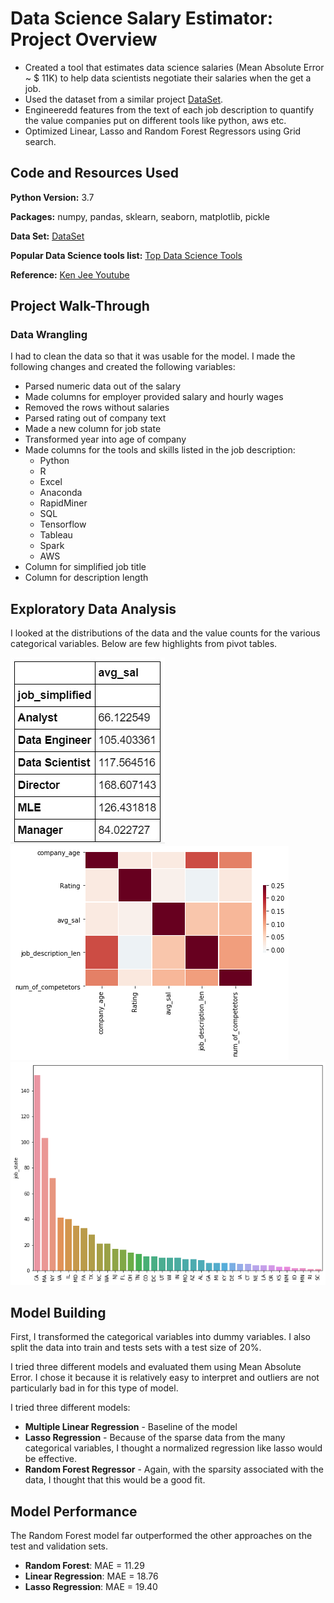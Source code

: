 # Data Science Salary Estimator: Project Overview

* Created a tool that estimates data science salaries (Mean Absolute Error ~ $ 11K) to help data scientists negotiate their salaries when the get a job.
* Used the dataset from a similar project [DataSet](https://raw.githubusercontent.com/PlayingNumbers/ds_salary_proj/data_cleaning/glassdoor_jobs.csv).
* Engineeredd features from the text of each job description to quantify the value companies put on different tools like python, aws etc.
* Optimized Linear, Lasso and Random Forest Regressors using Grid search.

## Code and Resources Used

**Python Version:** 3.7

**Packages:** numpy, pandas, sklearn, seaborn, matplotlib, pickle

**Data Set:** [DataSet](https://raw.githubusercontent.com/PlayingNumbers/ds_salary_proj/data_cleaning/glassdoor_jobs.csv)

**Popular Data Science tools list:** [Top Data Science Tools](https://www.kdnuggets.com/2019/05/poll-top-data-science-machine-learning-platforms.html#:~:text=Python%20leads%20the%2011%20top%20Data%20Science,Learning%20platforms%3A%20Trends%20and%20Analysis&text=Python%20continues%20to%20lead%20the,By%20Gregory%20Piatetsky%2C%20KDnuggets.)

**Reference:** [Ken Jee Youtube](https://www.youtube.com/playlist?list=PL2zq7klxX5ASFejJj80ob9ZAnBHdz5O1t)

## Project Walk-Through

### Data Wrangling

I had to clean the data so that it was usable for the model. I made the following changes and created the following variables:

* Parsed numeric data out of the salary
* Made columns for employer provided salary and hourly wages
* Removed the rows without salaries
* Parsed rating out of company text
* Made a new column for job state
* Transformed year into age of company
* Made columns for the tools and skills listed in the job description:
  + Python
  + R
  + Excel
  + Anaconda
  + RapidMiner
  + SQL
  + Tensorflow
  + Tableau
  + Spark
  + AWS
 * Column for simplified job title
 * Column for description length
 
## Exploratory Data Analysis 

I looked at the distributions of the data and the value counts for the various categorical variables. Below are few highlights from pivot tables.

![Average Salary for different Jobs](https://github.com/MrLuciferM/DataScience_salary_proj/blob/master/pivot_table_jobtitle.jpg) ![Heatmap for correlation between differnt features](https://github.com/MrLuciferM/DataScience_salary_proj/blob/master/heatmap.png)
![Jobs in different States](https://github.com/MrLuciferM/DataScience_salary_proj/blob/master/barplot_state.png)

## Model Building

First, I transformed the categorical variables into dummy variables. I also split the data into train and tests sets with a test size of 20%.

I tried three different models and evaluated them using Mean Absolute Error. I chose it because it is relatively easy to interpret and outliers are not particularly bad in for this type of model.

I tried three different models:

* **Multiple Linear Regression** - Baseline of the model
* **Lasso Regression** - Because of the sparse data from the many categorical variables, I thought a normalized regression like lasso would be effective.
* **Random Forest Regressor** - Again, with the sparsity associated with the data, I thought that this would be a good fit.

## Model Performance

The Random Forest model far outperformed the other approaches on the test and validation sets.

* **Random Forest**: MAE = 11.29
* **Linear Regression**: MAE = 18.76
* **Lasso Regression**: MAE = 19.40

